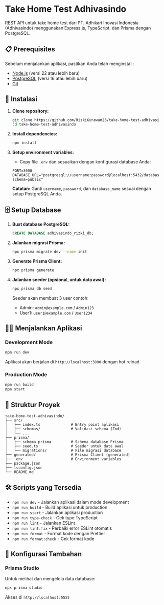 # Take Home Test Adhivasindo

REST API untuk take home test dari PT. Adhikari Inovasi Indonesia (Adhivasindo) menggunakan Express.js, TypeScript, dan Prisma dengan PostgreSQL.

## 📋 Prerequisites

Sebelum menjalankan aplikasi, pastikan Anda telah menginstall:

- [Node.js](https://nodejs.org/) (versi 22 atau lebih baru)
- [PostgreSQL](https://www.postgresql.org/) (versi 16 atau lebih baru)
- [Git](https://git-scm.com/)

## 🚀 Instalasi

1. **Clone repository:**

    ```bash
    git clone https://github.com/RizkiGunawan23/take-home-test-adhivasindo.git
    cd take-home-test-adhivasindo
    ```

2. **Install dependencies:**

    ```bash
    npm install
    ```

3. **Setup environment variables:**
    - Copy file `.env` dan sesuaikan dengan konfigurasi database Anda:

    ```env
    PORT=3000
    DATABASE_URL="postgresql://username:password@localhost:5432/database_name?schema=public"
    ```

    **Catatan:** Ganti `username`, `password`, dan `database_name` sesuai dengan setup PostgreSQL Anda.

## 🗄️ Setup Database

1. **Buat database PostgreSQL:**

    ```sql
    CREATE DATABASE adhivasindo_rizki_db;
    ```

2. **Jalankan migrasi Prisma:**

    ```bash
    npx prisma migrate dev --name init
    ```

3. **Generate Prisma Client:**

    ```bash
    npx prisma generate
    ```

4. **Jalankan seeder (opsional, untuk data awal):**

    ```bash
    npx prisma db seed
    ```

    Seeder akan membuat 3 user contoh:
    - Admin: `admin@example.com` / `Admin123`
    - User1: `user1@example.com` / `User1234`

## 🏃‍♂️ Menjalankan Aplikasi

### Development Mode

```bash
npm run dev
```

Aplikasi akan berjalan di `http://localhost:3000` dengan hot reload.

### Production Mode

```bash
npm run build
npm start
```

## 📁 Struktur Proyek

```
take-home-test-adhivasindo/
├── src/
│   ├── index.ts              # Entry point aplikasi
│   ├── schemas/              # Validasi schema (Zod)
│   └── ...
├── prisma/
│   ├── schema.prisma         # Schema database Prisma
│   ├── seed.ts               # Seeder untuk data awal
│   └── migrations/           # File migrasi database
├── generated/                # Prisma Client (generated)
├── .env                      # Environment variables
├── package.json
├── tsconfig.json
└── README.md
```

## 🛠️ Scripts yang Tersedia

- `npm run dev` - Jalankan aplikasi dalam mode development
- `npm run build` - Build aplikasi untuk production
- `npm run start` - Jalankan aplikasi production
- `npm run type-check` - Cek type TypeScript
- `npm run lint` - Jalankan ESLint
- `npm run lint:fix` - Perbaiki error ESLint otomatis
- `npm run format` - Format kode dengan Prettier
- `npm run format:check` - Cek format kode

## 🔧 Konfigurasi Tambahan

### Prisma Studio

Untuk melihat dan mengelola data database:

```bash
npx prisma studio
```

Akses di `http://localhost:5555`
